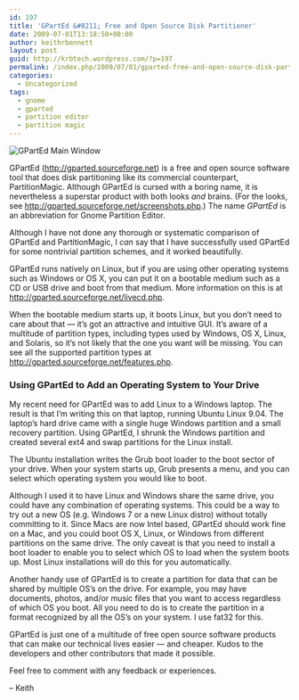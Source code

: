 ```yaml
---
id: 197
title: 'GPartEd &#8211; Free and Open Source Disk Partitioner'
date: 2009-07-01T13:18:50+00:00
author: keithrbennett
layout: post
guid: http://krbtech.wordpress.com/?p=197
permalink: /index.php/2009/07/01/gparted-free-and-open-source-disk-partitioner/
categories:
  - Uncategorized
tags:
  - gnome
  - gparted
  - partition editor
  - partition magic
---
```

![GPartEd Main Window](http://gparted.sourceforge.net/screens/gparted_1_big.png)

GPartEd (<http://gparted.sourceforge.net>) is a free and open source software tool that does disk partitioning like its commercial counterpart, PartitionMagic. Although GPartEd is cursed with a boring name, it is nevertheless a superstar product with both looks _and_ brains. (For the looks, see <http://gparted.sourceforge.net/screenshots.php>.) The name _GPartEd_ is an abbreviation for Gnome Partition Editor.

Although I have not done any thorough or systematic comparison of GPartEd and PartitionMagic, I _can_ say that I have successfully used GPartEd for some nontrivial partition schemes, and it worked beautifully.

GPartEd runs natively on Linux, but if you are using other operating systems such as Windows or OS X, you can put it on a bootable medium such as a CD or USB drive and boot from that medium. More information on this is at <http://gparted.sourceforge.net/livecd.php>.

<!--more-->

When the bootable medium starts up, it boots Linux, but you don&#8217;t need to care about that &#8212; it&#8217;s got an attractive and intuitive GUI. It&#8217;s aware of a multitude of partition types, including types used by Windows, OS X, Linux, and Solaris, so it&#8217;s not likely that the one you want will be missing. You can see all the supported partition types at <http://gparted.sourceforge.net/features.php>.

### Using GPartEd to Add an Operating System to Your Drive

My recent need for GPartEd was to add Linux to a Windows laptop. The result is that I&#8217;m writing this on that laptop, running Ubuntu Linux 9.04. The laptop&#8217;s hard drive came with a single huge Windows partition and a small recovery partition. Using GPartEd, I shrunk the Windows partition and created several ext4 and swap partitions for the Linux install.

The Ubuntu installation writes the Grub boot loader to the boot sector of your drive. When your system starts up, Grub presents a menu, and you can select which operating system you would like to boot.

Although I used it to have Linux and Windows share the same drive, you could have any combination of operating systems. This could be a way to try out a new OS (e.g. Windows 7 or a new Linux distro) without totally committing to it. Since Macs are now Intel based, GPartEd should work fine on a Mac, and you could boot OS X, Linux, or Windows from different partitions on the same drive. The only caveat is that you need to install a boot loader to enable you to select which OS to load when the system boots up. Most Linux installations will do this for you automatically.

Another handy use of GPartEd is to create a partition for data that can be shared by multiple OS&#8217;s on the drive. For example, you may have documents, photos, and/or music files that you want to access regardless of which OS you boot. All you need to do is to create the partition in a format recognized by all the OS&#8217;s on your system. I use fat32 for this. 

GPartEd is just one of a multitude of free open source software products that can make our technical lives easier &#8212; and cheaper. Kudos to the developers and other contributors that made it possible.

Feel free to comment with any feedback or experiences.

&#8211; Keith